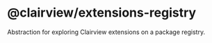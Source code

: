 # @clairview/extensions-registry

Abstraction for exploring Clairview extensions on a package registry.
